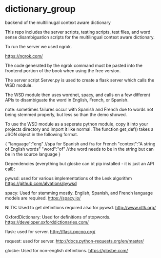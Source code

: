 # dictionary_group
backend of the multilinugal context aware dictionary 

This repo includes the server scripts, testing scripts, test files, and word sense disambiguation scripts for the multilingual context aware dictionary. 

To run the server we used ngrok.

https://ngrok.com/

The code generated by the ngrok command must be pasted into the frontend portion of the book when using the free version.

The server script Server.py is used to create a flask server which calls the WSD module.

The WSD module then uses wordnet, spacy, and calls on a few different APIs to disambiguate the word in English, French, or Spanish.

note: sometimes failures occur with Spanish and French due to words not being stemmed properly, but less so than the demo showed.

To use the WSD module as a seperate python module, copy it into your projects directory and import it like normal. The function get_def() takes a JSON object in the following format.

{
  "language":"eng" //spa for Spanish and fra for French
  "context":"A string of English words"
  "word":"of" //the word needs to be in the string but can be in the source language
}

Dependencies (everything but glosbe can bt pip installed - it is just an API call):

pywsd: used for various implementations of the Lesk algorithm https://github.com/alvations/pywsd

spacy: Used for stemming mostly. English, Spanish, and French language models are required. https://spacy.io/

NLTK: Used to get definitions required also for pywsd. http://www.nltk.org/

OxfordDictionary: Used for definitions of stopwords. https://developer.oxforddictionaries.com/

flask: used for server. http://flask.pocoo.org/

request: used for server. http://docs.python-requests.org/en/master/

glosbe: Used for non-english definitions. https://glosbe.com/
